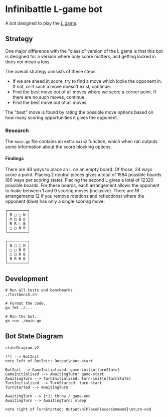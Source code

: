 # Infinibattle L-game bot

A bot designed to play the [L game](https://en.wikipedia.org/wiki/L_game).

## Strategy

One major difference with the "classic" version of the L game is that this bot is designed for a version where only score matters, and getting locked in does _not_ mean a loss.

The overall strategy consists of these steps:

- If we are ahead in score, try to find a move which locks the opponent in. If not, or if such a move doesn't exist, continue.
- Find the best move out of all moves where we score a corner point. If there are no such moves, continue.
- Find the best move out of all moves.

The "best" move is found by rating the possible move options based on how many scoring opportunities it gives the opponent.

### Research

The `main.go` file contains an extra `main2` function, which when ran outputs some information about the score blocking options.

#### Findings

There are 48 ways to place an L on an empty board.
Of those, 24 ways score a point.
Placing 2 neutral pieces gives a total of 1584 possible boards (66 ways per scoring state).
Placing the second L gives a total of 12320 possible boards.
For these boards, each arrangement allows the opponent to make between 1 and 9 scoring moves (inclusive).
There are 16 arrangements (2 if you remove rotations and reflections) where the opponent (blue) has only a single scoring move:

```
┌─────────┐
│ R □ □ N │
│ R □ B B │
│ R R □ B │
│ □ □ N B │
└─────────┘

┌─────────┐
│ N □ □ N │
│ □ □ B B │
│ □ □ R B │
│ R R R B │
└─────────┘
```

## Development

```shell
# Run all tests and benchmarks
./testbench.sh

# Format the code.
go fmt ./...

# Run the bot.
go run ./main.go
```

## Bot State Diagram

```mermaid
stateDiagram-v2

[*] --> BotInit
note left of BotInit: Output\nbot-start

BotInit --> GameInitialised: game-init\n[turnState]
GameInitialised --> AwaitingTurn: game-start
AwaitingTurn --> TurnInitialised: turn-init\n[turnState]
TurnInitialised --> TurnStarted: turn-start
TurnStarted --> AwaitingTurn

AwaitingTurn --> [*]: throw / game-end
AwaitingTurn --> AwaitingTurn: sleep

note right of TurnStarted: Output\n[PlacePiecesCommand]\nturn-end

```
